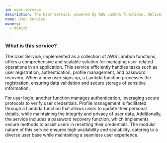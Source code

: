 ```yaml
---
id: user-service
description: The User Service, powered by AWS Lambda functions, delivers a scalable, secure solution for user registration, authentication, profile management, and password recovery in applications.
name: User Service
owners:
  - mSmith
---
```


### What is this service?

The User Service, implemented as a collection of AWS Lambda functions, offers a comprehensive and scalable solution for managing user-related operations in an application. This service efficiently handles tasks such as user registration, authentication, profile management, and password recovery. When a new user signs up, a Lambda function processes the registration, ensuring data validation and secure storage of sensitive information.

For user login, another function manages authentication, leveraging secure protocols to verify user credentials. Profile management is facilitated through a Lambda function that allows users to update their personal details, while maintaining the integrity and privacy of user data. Additionally, the service includes a password recovery function, which implements secure methods to assist users in resetting their credentials. The modular nature of this service ensures high availability and scalability, catering to a diverse user base while maintaining a seamless user experience.
